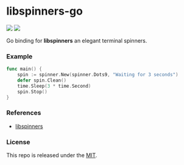 # libspinners-go

[![](https://img.shields.io/github/v/tag/thechampagne/libspinners-go?label=version)](https://github.com/thechampagne/libspinners-go/releases/latest) [![](https://img.shields.io/github/license/thechampagne/libspinners-go)](https://github.com/thechampagne/libspinners-go/blob/main/LICENSE)

Go binding for **libspinners** an elegant terminal spinners.

### Example

```go
func main() {
	spin := spinner.New(spinner.Dots9, "Waiting for 3 seconds")
	defer spin.Clean()
	time.Sleep(3 * time.Second)
	spin.Stop()
}
```

### References
 - [libspinners](https://github.com/thechampagne/libspinners)

### License

This repo is released under the [MIT](https://github.com/thechampagne/libspinners-go/blob/main/LICENSE).
